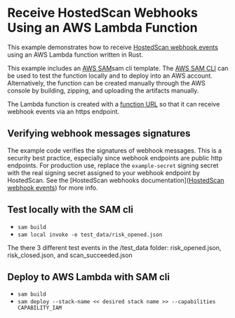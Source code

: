 # Receive HostedScan Webhooks Using an AWS Lambda Function

This example demonstrates how to receive [HostedScan webhook events](https://docs.hostedscan.com/webhooks/overview) using an AWS Lambda function written in Rust.

This example includes an [AWS SAM](https://aws.amazon.com/serverless/sam/)sam cli template. The [AWS SAM CLI](https://docs.aws.amazon.com/serverless-application-model/latest/developerguide/install-sam-cli.html) can be used to test the function locally and to deploy into an AWS account. Alternatively, the function can be created manually through the AWS console by building, zipping, and uploading the artifacts manually.

The Lambda function is created with a [function URL](https://aws.amazon.com/blogs/aws/announcing-aws-lambda-function-urls-built-in-https-endpoints-for-single-function-microservices/) so that it can receive webhook events via an https endpoint.

## Verifying webhook messages signatures

The example code verifies the signatures of webhook messages. This is a security best practice, especially since webhook endpoints are public http endpoints. For production use, replace the `example-secret` signing secret with the real signing secret assigned to your webhook endpoint by HostedScan. See the [HostedScan webhooks documentation]([HostedScan webhook events](https://docs.hostedscan.com/webhooks/overview)) for more info.

## Test locally with the SAM cli

- `sam build`
- `sam local invoke -e test_data/risk_opened.json`

The there 3 different test events in the /test_data folder: risk_opened.json, risk_closed.json, and scan_succeeded.json

## Deploy to AWS Lambda with SAM cli

- `sam build`
- `sam deploy --stack-name << desired stack name >> --capabilities CAPABILITY_IAM`
